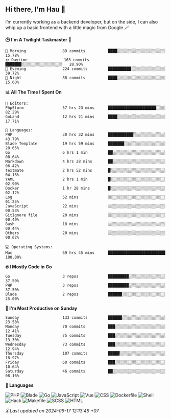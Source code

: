 ## Hi there, I'm Hau 👋
I’m currently working as a backend developer, but on the side, I can also whip up a basic frontend with a little magic from Google 🪄

<!--START_SECTION:readme-stats-->
**🕒 I'm A Twilight Taskmaster 🌆**

```text
🌅 Morning                89 commits          ████░░░░░░░░░░░░░░░░░░░░░   15.78%
🌞 Daytime                163 commits         ███████░░░░░░░░░░░░░░░░░░   28.90%
🌆 Evening                224 commits         ██████████░░░░░░░░░░░░░░░   39.72%
🌙 Night                  88 commits          ████░░░░░░░░░░░░░░░░░░░░░   15.60%
```

**📊 All The Time I Spent On**

```text
📝 Editors:
PhpStorm                 57 hrs 23 mins      █████████████████████░░░░   82.29%
GoLand                   12 hrs 21 mins      ████░░░░░░░░░░░░░░░░░░░░░   17.71%

💬 Languages:
PHP                      30 hrs 32 mins      ███████████░░░░░░░░░░░░░░   43.79%
Blade Template           19 hrs 59 mins      ███████░░░░░░░░░░░░░░░░░░   28.65%
Go                       6 hrs 1 min         ██░░░░░░░░░░░░░░░░░░░░░░░   08.64%
Markdown                 4 hrs 28 mins       ██░░░░░░░░░░░░░░░░░░░░░░░   06.42%
textmate                 2 hrs 52 mins       █░░░░░░░░░░░░░░░░░░░░░░░░   04.13%
YAML                     2 hrs 1 min         █░░░░░░░░░░░░░░░░░░░░░░░░   02.90%
Docker                   1 hr 28 mins        █░░░░░░░░░░░░░░░░░░░░░░░░   02.12%
Log                      52 mins             ░░░░░░░░░░░░░░░░░░░░░░░░░   01.25%
JavaScript               22 mins             ░░░░░░░░░░░░░░░░░░░░░░░░░   00.53%
GitIgnore file           20 mins             ░░░░░░░░░░░░░░░░░░░░░░░░░   00.49%
Bash                     18 mins             ░░░░░░░░░░░░░░░░░░░░░░░░░   00.44%
Others                   20 mins             ░░░░░░░░░░░░░░░░░░░░░░░░░   00.62%

💻 Operating Systems:
Mac                      69 hrs 45 mins      █████████████████████████   100.00%
```

**🔥 I Mostly Code in Go**

```text
Go                       3 repos             █████████░░░░░░░░░░░░░░░░   37.50%
PHP                      3 repos             █████████░░░░░░░░░░░░░░░░   37.50%
Blade                    2 repos             ██████░░░░░░░░░░░░░░░░░░░   25.00%
```

**📅 I'm Most Productive on Sunday**

```text
Sunday                   133 commits         ██████░░░░░░░░░░░░░░░░░░░   23.58%
Monday                   70 commits          ███░░░░░░░░░░░░░░░░░░░░░░   12.41%
Tuesday                  75 commits          ███░░░░░░░░░░░░░░░░░░░░░░   13.30%
Wednesday                73 commits          ███░░░░░░░░░░░░░░░░░░░░░░   12.94%
Thursday                 107 commits         █████░░░░░░░░░░░░░░░░░░░░   18.97%
Friday                   60 commits          ███░░░░░░░░░░░░░░░░░░░░░░   10.64%
Saturday                 46 commits          ██░░░░░░░░░░░░░░░░░░░░░░░   08.16%
```

**💬 Languages**

![PHP](https://img.shields.io/badge/PHP-66.30%25-4F5D95?&logo=PHP&labelColor=151b23)
![Blade](https://img.shields.io/badge/Blade-26.77%25-f7523f?&logo=Blade&labelColor=151b23)
![Go](https://img.shields.io/badge/Go-03.00%25-00ADD8?&logo=Go&labelColor=151b23)
![JavaScript](https://img.shields.io/badge/JavaScript-02.13%25-f1e05a?&logo=JavaScript&labelColor=151b23)
![Vue](https://img.shields.io/badge/Vue-01.23%25-41b883?&logo=Vue&labelColor=151b23)
![CSS](https://img.shields.io/badge/CSS-00.21%25-563d7c?&logo=CSS&labelColor=151b23)
![Dockerfile](https://img.shields.io/badge/Dockerfile-00.12%25-384d54?&logo=Dockerfile&labelColor=151b23)
![Shell](https://img.shields.io/badge/Shell-00.09%25-89e051?&logo=Shell&labelColor=151b23)
![Hack](https://img.shields.io/badge/Hack-00.07%25-878787?&logo=Hack&labelColor=151b23)
![Makefile](https://img.shields.io/badge/Makefile-00.04%25-427819?&logo=Makefile&labelColor=151b23)
![SCSS](https://img.shields.io/badge/SCSS-00.02%25-c6538c?&logo=SCSS&labelColor=151b23)
![HTML](https://img.shields.io/badge/HTML-00.02%25-e34c26?&logo=HTML&labelColor=151b23)




*⏳ Last updated on 2024-09-17 12:13:49 +07*
<!--END_SECTION:readme-stats-->
